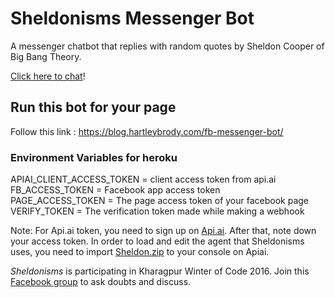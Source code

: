 # Sheldonisms Messenger Bot

A messenger chatbot that replies with random quotes by Sheldon Cooper of Big Bang Theory.     

[Click here to chat](http://m.me/therealbazingaa)!


## Run this bot for your page

Follow this link : https://blog.hartleybrody.com/fb-messenger-bot/

### Environment Variables for heroku

APIAI_CLIENT_ACCESS_TOKEN = client access token from api.ai <br>
FB_ACCESS_TOKEN = Facebook app access token <br>
PAGE_ACCESS_TOKEN = The page access token of your facebook page <br>
VERIFY_TOKEN = The verification token made while making a webhook

Note: For Api.ai token, you need to sign up on [Api.ai](https://api.ai/). After that, note down your access token. 
In order to load and edit the agent that Sheldonisms uses, you need to import [Sheldon.zip](https://dl.dropboxusercontent.com/u/83087853/Sheldon.zip) to your console on Apiai.

*Sheldonisms* is participating in Kharagpur Winter of Code 2016. Join this [Facebook group](https://www.facebook.com/groups/1125067874207040/?fref=nf) to ask doubts and discuss. 
